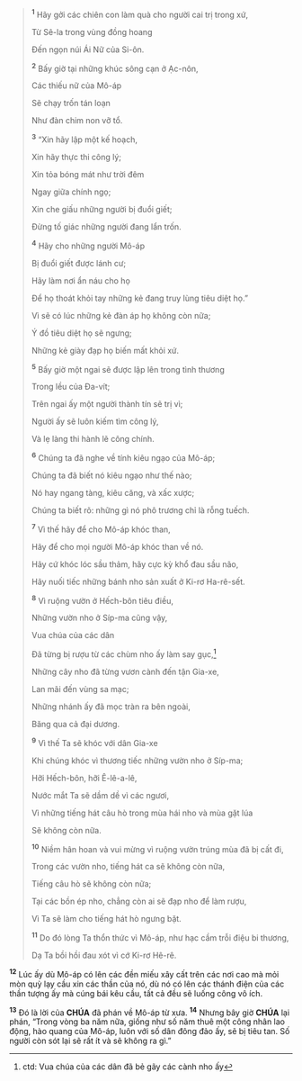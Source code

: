 > <sup><b>1</b></sup> Hãy gởi các chiên con làm quà cho người cai trị trong xứ,
>
> Từ Sê-la trong vùng đồng hoang
>
> Đến ngọn núi Ái Nữ của Si-ôn.
>
> <sup><b>2</b></sup> Bấy giờ tại những khúc sông cạn ở Ạc-nôn,
>
> Các thiếu nữ của Mô-áp
>
> Sẽ chạy trốn tán loạn
>
> Như đàn chim non vỡ tổ.
>
> <sup><b>3</b></sup> “Xin hãy lập một kế hoạch,
>
> Xin hãy thực thi công lý;
>
> Xin tỏa bóng mát như trời đêm
>
> Ngay giữa chính ngọ;
>
> Xin che giấu những người bị đuổi giết;
>
> Đừng tố giác những người đang lẩn trốn.
>
> <sup><b>4</b></sup> Hãy cho những người Mô-áp
>
> Bị đuổi giết được lánh cư;
>
> Hãy làm nơi ẩn náu cho họ
>
> Để họ thoát khỏi tay những kẻ đang truy lùng tiêu diệt họ.”
>
> Vì sẽ có lúc những kẻ đàn áp họ không còn nữa;
>
> Ý đồ tiêu diệt họ sẽ ngưng;
>
> Những kẻ giày đạp họ biến mất khỏi xứ.
>
> <sup><b>5</b></sup> Bấy giờ một ngai sẽ được lập lên trong tình thương
>
> Trong lều của Đa-vít;
>
> Trên ngai ấy một người thành tín sẽ trị vì;
>
> Người ấy sẽ luôn kiếm tìm công lý,
>
> Và lẹ làng thi hành lẽ công chính.
>
> <sup><b>6</b></sup> Chúng ta đã nghe về tính kiêu ngạo của Mô-áp;
>
> Chúng ta đã biết nó kiêu ngạo như thế nào;
>
> Nó hay ngang tàng, kiêu căng, và xấc xược;
>
> Chúng ta biết rõ: những gì nó phô trương chỉ là rỗng tuếch.
>
> <sup><b>7</b></sup> Vì thế hãy để cho Mô-áp khóc than,
>
> Hãy để cho mọi người Mô-áp khóc than về nó.
>
> Hãy cứ khóc lóc sầu thảm, hãy cực kỳ khổ đau sầu não,
>
> Hãy nuối tiếc những bánh nho sản xuất ở Ki-rơ Ha-rê-sết.
>
> <sup><b>8</b></sup> Vì ruộng vườn ở Hếch-bôn tiêu điều,
>
> Những vườn nho ở Síp-ma cũng vậy,
>
> Vua chúa của các dân
>
> Đã từng bị rượu từ các chùm nho ấy làm say gục,[^1-f0347ded-3516-4346-9fd4-0e764f5aa53f]
>
> Những cây nho đã từng vươn cành đến tận Gia-xe,
>
> Lan mãi đến vùng sa mạc;
>
> Những nhánh ấy đã mọc tràn ra bên ngoài,
>
> Băng qua cả đại dương.
>
> <sup><b>9</b></sup> Vì thế Ta sẽ khóc với dân Gia-xe
>
> Khi chúng khóc vì thương tiếc những vườn nho ở Síp-ma;
>
> Hỡi Hếch-bôn, hỡi Ê-lê-a-lê,
>
> Nước mắt Ta sẽ dầm dề vì các ngươi,
>
> Vì những tiếng hát câu hò trong mùa hái nho và mùa gặt lúa
>
> Sẽ không còn nữa.
>
> <sup><b>10</b></sup> Niềm hân hoan và vui mừng vì ruộng vườn trúng mùa đã bị cất đi,
>
> Trong các vườn nho, tiếng hát ca sẽ không còn nữa,
>
> Tiếng câu hò sẽ không còn nữa;
>
> Tại các bồn ép nho, chẳng còn ai sẽ đạp nho để làm rượu,
>
> Vì Ta sẽ làm cho tiếng hát hò ngưng bặt.
>
> <sup><b>11</b></sup> Do đó lòng Ta thổn thức vì Mô-áp, như hạc cầm trỗi điệu bi thương,
>
> Dạ Ta bồi hồi đau xót vì cớ Ki-rơ Hê-rê.

<sup><b>12</b></sup> Lúc ấy dù Mô-áp có lên các đền miếu xây cất trên các nơi cao mà mỏi mòn quỳ lạy cầu xin các thần của nó, dù nó có lên các thánh điện của các thần tượng ấy mà cúng bái kêu cầu, tất cả đều sẽ luống công vô ích.

<sup><b>13</b></sup> Đó là lời của **CHÚA** đã phán về Mô-áp từ xưa. <sup><b>14</b></sup> Nhưng bây giờ **CHÚA** lại phán, “Trong vòng ba năm nữa, giống như số năm thuê một công nhân lao động, hào quang của Mô-áp, luôn với số dân đông đảo ấy, sẽ bị tiêu tan. Số người còn sót lại sẽ rất ít và sẽ không ra gì.”

[^1-f0347ded-3516-4346-9fd4-0e764f5aa53f]: ctd: Vua chúa của các dân đã bẻ gãy các cành nho ấy
